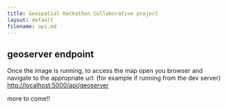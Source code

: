 ```yaml
---
title: Geospatial Hackathon Collaborative project
layout: default
filename: api.md 
--- 
```


## geoserver endpoint

Once the image is running, to access the map open you browser and navigate to the appropriate url:
(for example if running from the dev server)  
<http://localhost:5000/api/geoserver>  

more to come!!

